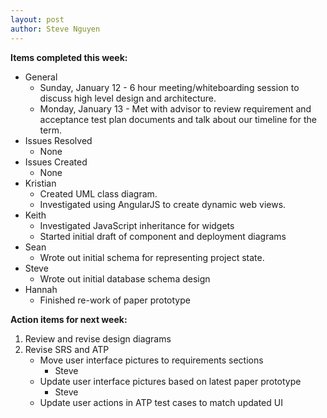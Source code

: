 ```yaml
---
layout: post
author: Steve Nguyen
---
```


**Items completed this week:**

* General
	* Sunday, January 12 - 6 hour meeting/whiteboarding session to discuss high level design and architecture.
	* Monday, January 13 - Met with advisor to review requirement and acceptance test plan documents and talk about our timeline for the term.
* Issues Resolved
	* None
* Issues Created
	* None
* Kristian
	* Created UML class diagram.
	* Investigated using AngularJS to create dynamic web views.
* Keith
	* Investigated JavaScript inheritance for widgets
	* Started initial draft of component and deployment diagrams
* Sean
	* Wrote out initial schema for representing project state.
* Steve
	* Wrote out initial database schema design
* Hannah
	* Finished re-work of paper prototype
	
**Action items for next week:**

1. Review and revise design diagrams
2. Revise SRS and ATP
	* Move user interface pictures to requirements sections
		* Steve
	* Update user interface pictures based on latest paper prototype
		* Steve
	* Update user actions in ATP test cases to match updated UI